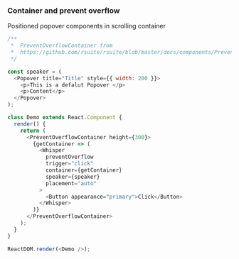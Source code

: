 ### Container and prevent overflow

Positioned popover components in scrolling container

<!--start-code-->

```js
/**
 *  PreventOverflowContainer from
 *  https://github.com/rsuite/rsuite/blob/master/docs/components/PreventOverflowContainer.tsx
 */

const speaker = (
  <Popover title="Title" style={{ width: 200 }}>
    <p>This is a defalut Popover </p>
    <p>Content</p>
  </Popover>
);

class Demo extends React.Component {
  render() {
    return (
      <PreventOverflowContainer height={300}>
        {getContainer => (
          <Whisper
            preventOverflow
            trigger="click"
            container={getContainer}
            speaker={speaker}
            placement="auto"
          >
            <Button appearance="primary">Click</Button>
          </Whisper>
        )}
      </PreventOverflowContainer>
    );
  }
}

ReactDOM.render(<Demo />);
```

<!--end-code-->
